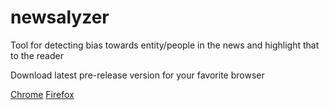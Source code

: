 # newsalyzer
Tool for detecting bias towards entity/people in the news and highlight that to the reader

Download latest pre-release version for your favorite browser

[Chrome](https://github.com/harigov/newsalyzer/releases/download/v0.1.0/newsalyzer-chrome-0.1.0.crx)
[Firefox](https://github.com/harigov/newsalyzer/releases/download/v0.1.0/newsalyzer-firefox-0.1.0.xpi)
